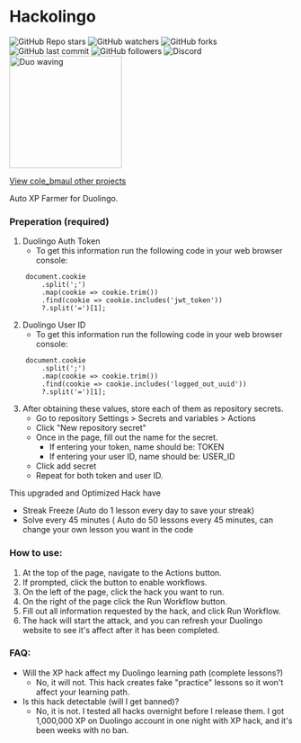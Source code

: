 # Hackolingo
![GitHub Repo stars](https://img.shields.io/github/stars/Eli-Zac/Hackolingo?style=for-the-badge&link=https%3A%2F%2Fgithub.com%2FEli-Zac%2FHackolingo)
![GitHub watchers](https://img.shields.io/github/watchers/Eli-Zac/Hackolingo?style=for-the-badge)
![GitHub forks](https://img.shields.io/github/forks/Eli-Zac/Hackolingo?style=for-the-badge)
![GitHub last commit](https://img.shields.io/github/last-commit/Eli-Zac/Hackolingo?style=for-the-badge)
![GitHub followers](https://img.shields.io/github/followers/Eli-Zac?style=for-the-badge)
![Discord](https://img.shields.io/discord/1067349282660814929?style=for-the-badge&label=Discord&link=https%3A%2F%2Fdiscord.spectracraft.com.au)
<br/>
<img src="https://raw.githubusercontent.com/blurskydev/DUOS/main/gui-asset/duolingo-love-icon.png" alt="Duo waving" width="200px">

[View cole_bmaul other projects](https://github.com/cole-bauml)

Auto XP Farmer for Duolingo.

### Preperation (required)
1. Duolingo Auth Token
    - To get this information run the following code in your web browser console:
```
    document.cookie
        .split(';')
        .map(cookie => cookie.trim())
        .find(cookie => cookie.includes('jwt_token'))
        ?.split('=')[1];
```
2. Duolingo User ID
    - To get this information run the following code in your web browser console:
```
    document.cookie
        .split(';')
        .map(cookie => cookie.trim())
        .find(cookie => cookie.includes('logged_out_uuid'))
        ?.split('=')[1];
```
3. After obtaining these values, store each of them as repository secrets. 
    - Go to repository Settings > Secrets and variables > Actions
    - Click "New repository secret"
    - Once in the page, fill out the name for the secret.
        - If entering your token, name should be: TOKEN
        - If entering your user ID, name should be: USER_ID
    - Click add secret
    - Repeat for both token and user ID.


This upgraded and Optimized Hack have
- Streak Freeze (Auto do 1 lesson every day to save your streak)
- Solve every 45 minutes ( Auto do 50 lessons every 45 minutes, can change your own lesson you want in the code

### How to use:
1. At the top of the page, navigate to the Actions button. 
2. If prompted, click the button to enable workflows.
3. On the left of the page, click the hack you want to run. 
4. On the right of the page click the Run Workflow button. 
5. Fill out all information requested by the hack, and click Run Workflow.
6. The hack will start the attack, and you can refresh your Duolingo website to see it's affect after it has been completed.

### FAQ:
- Will the XP hack affect my Duolingo learning path (complete lessons?)
    - No, it will not. This hack creates fake "practice" lessons so it won't affect your learning path.
- Is this hack detectable (will I get banned)?
    - No, it is not. I tested all hacks overnight before I release them. I got 1,000,000 XP on Duolingo account in one night with XP hack, and it's been weeks with no ban.
